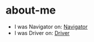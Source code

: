 # about-me

- I was Navigator on: [Navigator](https://github.com/jariryyousef/AboutMe-1) 
- I was Driver on: [Driver](https://github.com/jariryyousef/about-me)